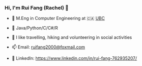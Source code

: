 ### Hi, I'm Rui Fang (Rachel) 👋

- 🍻 M.Eng in Computer Engineering at 🇨🇦 [UBC](https://www.ubc.ca)
- 🌱 Java/Python/C/C#/R
- 🤔 I like travelling, hiking and volunteering in social activities
  
- 📫 Email: ruifang2000@foxmail.com
- 📁 LinkedIn: https://www.linkedin.com/in/rui-fang-762935207/

